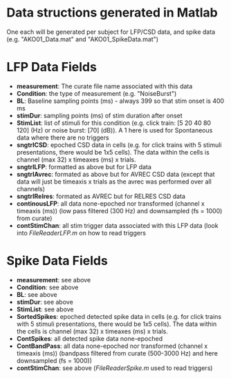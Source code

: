 # Data structions generated in Matlab
One each will be generated per subject for LFP/CSD data, and spike data (e.g. "AKO01_Data.mat" and "AKO01_SpikeData.mat")

# LFP Data Fields
- **measurement**: The curate file name associated with this data
- **Condition**: the type of measurement (e.g. "NoiseBurst")
- **BL**: Baseline sampling points (ms) - always 399 so that stim onset is 400 ms
- **stimDur**: sampling points (ms) of stim duration after onset
- **StimList**: list of stimuli for this condition (e.g. click train: [5 20 40 80 120] (Hz) or noise burst: [70] (dB)). A 1 here is used for Spontaneous data where there are no triggers
- **sngtrlCSD**: epoched CSD data in cells (e.g. for click trains with 5 stimuli presentations, there would be 1x5 cells). The data within the cells is channel (max 32) x timeaxes (ms) x trials.
- **sngtrlLFP**: formatted as above but for LFP data
- **sngtrlAvrec**: formated as above but for AVREC CSD data (except that data will just be timeaxis x trials as the avrec was performed over all channels)
- **sngtrlRelres**: formated as AVREC but for RELRES CSD data
- **continousLFP**: all data none-epoched nor transformed (channel x timeaxis (ms)) (low pass filtered (300 Hz) and downsampled (fs = 1000) from curate)
- **contStimChan**: all stim trigger data associated with this LFP data (look into *FileReaderLFP.m* on how to read triggers

# Spike Data Fields
- **measurement**: see above
- **Condition**: see above
- **BL**: see above
- **stimDur**: see above
- **StimList**: see above
- **SortedSpikes**: epoched detected spike data in cells (e.g. for click trains with 5 stimuli presentations, there would be 1x5 cells). The data within the cells is channel (max 32) x timeaxes (ms) x trials.
- **ContSpikes**: all detected spike data none-epoched
- **ContBandPass**: all data none-epoched nor transformed (channel x timeaxis (ms)) (bandpass filtered from curate (500-3000 Hz) and here downsampled (fs = 1000))
- **contStimChan**: see above (*FileReaderSpike.m* used to read triggers)
